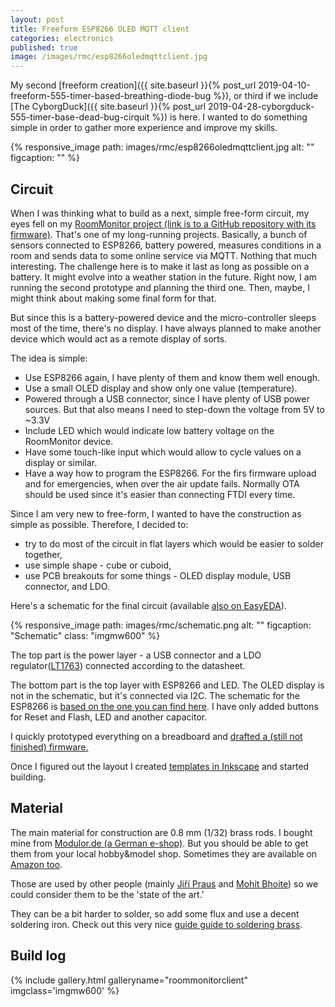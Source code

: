 ```yaml
---
layout: post
title: Freeform ESP8266 OLED MQTT client
categories: electronics
published: true
image: /images/rmc/esp8266oledmqttclient.jpg
---
```


My second [freeform creation]({{ site.baseurl }}{% post_url 2019-04-10-freeform-555-timer-based-breathing-diode-bug %}), or third if we include [The CyborgDuck]({{ site.baseurl }}{% post_url  2019-04-28-cyborgduck-555-timer-base-dead-bug-cirquit %}) is here. I wanted to do something simple in order to gather more experience and improve my skills. 

{% responsive_image path: images/rmc/esp8266oledmqttclient.jpg alt: "" figcaption: "" %}

<!--more-->

## Circuit

When I was thinking what to build as a next, simple free-form circuit, my eyes fell on my [RoomMonitor project (link is to a GitHub repository with its firmware)](https://github.com/josefadamcik/RoomMonitor). That's one of my long-running projects. Basically, a bunch of sensors connected to ESP8266, battery powered, measures conditions in a room and sends data to some online service via MQTT. Nothing that much interesting. The challenge here is to make it last as long as possible on a battery. It might evolve into a weather station in the future. Right now, I am running the second prototype and planning the third one. Then, maybe, I might think about making some final form for that.

But since this is a battery-powered device and the micro-controller sleeps most of the time, there's no display. I have always planned to make another device which would act as a remote display of sorts.

The idea is simple:

- Use ESP8266 again, I have plenty of them and know them well enough.
- Use a small OLED display and show only one value (temperature).
- Powered through a USB connector, since I have plenty of USB power sources. But that also means I need to step-down the voltage from 5V to ~3.3V
- Include LED which would indicate low battery voltage on the RoomMonitor device.
- Have some touch-like input which would allow to cycle values on a display or similar.
- Have a way how to program the ESP8266. For the firs firmware upload and for emergencies, when over the air update fails. Normally OTA should be used since it's easier than connecting FTDI every time.

Since I am very new to free-form, I wanted to have the construction as simple as possible. Therefore, I decided to:

- try to do most of the circuit in flat layers which would be easier to solder together,
- use simple shape - cube or cuboid,
- use PCB breakouts for some things - OLED display module, USB connector, and LDO.

Here's a schematic for the final circuit (available [also on EasyEDA](https://easyeda.com/josefadamcik/roommonitorclient)).

{% responsive_image path: images/rmc/schematic.png alt: "" figcaption: "Schematic"  class: "imgmw600"  %}

The top part is the power layer - a USB connector and a LDO regulator([LT1763](https://www.analog.com/media/en/technical-documentation/data-sheets/1763fh.pdf)) connected according to the datasheet.

The bottom part is the top layer with ESP8266 and LED. The OLED display is not in the schematic, but it's connected via I2C. The schematic for the ESP8266 is [based on the one you can find here](https://arduino-esp8266.readthedocs.io/en/latest/boards.html). I have only added buttons for Reset and Flash, LED and another capacitor. 

I quickly prototyped everything on a breadboard and [drafted a (still not finished) firmware.](https://github.com/josefadamcik/RoomMonitorClient)

Once I figured out the layout I created [templates in Inkscape](https://github.com/josefadamcik/RoomMonitorClient/blob/master/freeform/RoomMonitorClientFreeform.svg) and started building.

## Material

The main material for construction are 0.8 mm (1/32) brass rods. I bought mine from [Modulor.de (a German e-shop)](https://modulor.de). But you should be able to get them from your local hobby&model shop. Sometimes they are available on [Amazon too](https://www.amazon.com/PRECISION-METALS-8160-5PK-Rod/dp/B001APJ0OG).

Those are used by other people (mainly [Jiří Praus](http://jiripraus.cz/) and [Mohit Bhoite](https://www.bhoite.com/)) so we could consider them to be the 'state of the art.' 

They can be a bit harder to solder, so add some flux and use a decent soldering iron. Check out this very nice [guide guide to soldering brass](https://davidneat.wordpress.com/2015/05/03/a-quick-guide-to-soldering-brass/).

## Build log

{% include gallery.html galleryname="roommonitorclient" imgclass='imgmw600' %}


